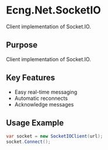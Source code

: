# Ecng.Net.SocketIO

Client implementation of Socket.IO.

## Purpose

Client implementation of Socket.IO.

## Key Features

- Easy real-time messaging
- Automatic reconnects
- Acknowledge messages

## Usage Example

```csharp
var socket = new SocketIOClient(url);
socket.Connect();
```
